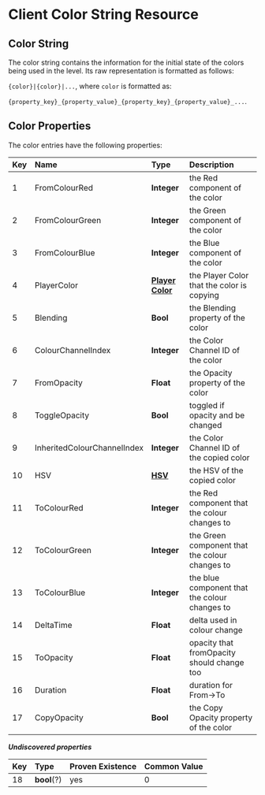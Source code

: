 # Client Color String Resource

## Color String

The color string contains the information for the initial state of the colors being used in the level. Its raw representation is formatted as follows:

`{color}|{color}|...`, where `color` is formatted as:

`{property_key}_{property_value}_{property_key}_{property_value}_...`.

## Color Properties

The color entries have the following properties:

| Key | Name                | Type                                | Description                                |
|:----|:--------------------|:------------------------------------|:-------------------------------------------|
| 1   | FromColourRed       | **Integer**                         | the Red component of the color             |
| 2   | FromColourGreen     | **Integer**                         | the Green component of the color           |
| 3   | FromColourBlue      | **Integer**                         | the Blue component of the color            |
| 4   | PlayerColor         | **[Player Color](enumerations.md)** | the Player Color that the color is copying |
| 5   | Blending            | **Bool**                            | the Blending property of the color         |
| 6   | ColourChannelIndex  | **Integer**                         | the Color Channel ID of the color          |
| 7   | FromOpacity         | **Float**                           | the Opacity property of the color          |
| 8   | ToggleOpacity       | **Bool**                            | toggled if opacity and be changed          |
| 9   | InheritedColourChannelIndex | **Integer**                 | the Color Channel ID of the copied color   |
| 10  | HSV                 | **[HSV]()**                         | the HSV of the copied color                |
| 11  | ToColourRed         | **Integer**                         | the Red component that the colour changes to|
| 12  | ToColourGreen       | **Integer**                         | the Green component that the colour changes to|
| 13  | ToColourBlue        | **Integer**                         | the blue component that the colour changes to|
| 14  | DeltaTime           | **Float**                           | delta used in colour change                |
| 15  | ToOpacity           | **Float**                           | opacity that fromOpacity should change too |
| 16  | Duration            | **Float**                           | duration for From->To                      |
| 17  | CopyOpacity         | **Bool**                            | the Copy Opacity property of the color     |

***Undiscovered properties***

| Key | Type        | Proven Existence | Common Value |
|:----|:------------|:-----------------|:-------------|
| 18  | **bool**(?) | yes              | 0            |
